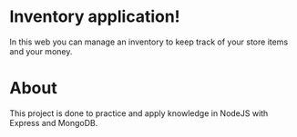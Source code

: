 # Inventory application!

In this web you can manage an inventory to keep track of your store items and your money.

# About  

This project is done to practice and apply knowledge in NodeJS with Express and MongoDB.